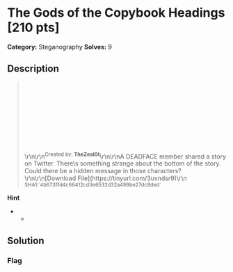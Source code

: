# The Gods of the Copybook Headings [210 pts]

**Category:** Steganography
**Solves:** 9

## Description
><iframe src="" style="background-image: url(\https://cyberhacktics.sfo2.digitaloceanspaces.com/DEADFACECTF2022/Challenges/Images/gods-of-the-copy-books.jpg\);background-size:contain;background-position:center center;background-origin:content-box;background-repeat:no-repeat;background-color:rgb(40, 40, 40);min-height:160px;height:160px;width:100%;padding:0px;border:none" title="Iframe Example"></iframe>\r\n\r\n<sup>Created by: <b>TheZeal0t</b></sup>\r\n\r\nA DEADFACE member shared a story on Twitter. There\s something strange about the bottom of the story. Could there be a hidden message in those characters?\r\n\r\n[Download File](https://tinyurl.com/3uvndsr9)\r\n<br><sup>SHA1:`4b6731fd4c66412cd3e6532d32a499be27dc8ded`</sup>

**Hint**
* -

## Solution

### Flag

